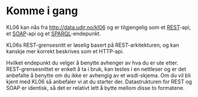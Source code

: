 # Komme i gang

KL06 kan nås fra http://data.udir.no/kl06 og er tilgjengelig som et [REST](https://en.wikipedia.org/wiki/Representational_state_transfer)-api, et [SOAP](https://en.wikipedia.org/wiki/SOAP)-api og et [SPARQL](https://en.wikipedia.org/wiki/SPARQL)-endepunkt.

KL06s REST-grensesnitt er løselig basert på REST-arkitekturen, og kan kanskje mer korrekt beskrives som et HTTP-api.

Hvilket endepunkt du velger å benytte avhenger av hva du er ute etter. REST-grensesnittet er enkelt å ta i bruk, kan testes i en nettleser og er det anbefalte å benytte om du ikke er avhengig av et wsdl-skjema. Om du vil bli kjent med KL06 så anbefaler vi at du starter der. Datastrukturen for REST og SOAP er identisk, så det er relativt lett å bytte mellom disse to formatene.
